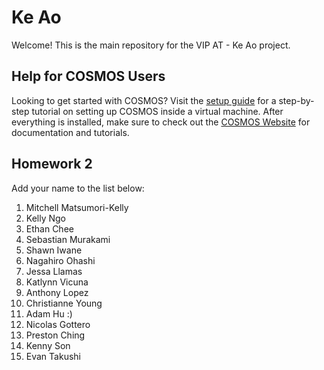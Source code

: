 # Ke Ao

Welcome! This is the main repository for the VIP AT - Ke Ao project.

## Help for COSMOS Users
Looking to get started with COSMOS? Visit the [setup guide](https://docs.google.com/presentation/d/17fVoL90Pzbo_uxUsWsnXYNY86XOJhrACOJLJ-gq7EoA/edit#slide=id.p)
for a step-by-step tutorial on setting up COSMOS inside a virtual machine. After everything is installed, make sure to check out the
[COSMOS Website](https://hsfl.github.io/cosmos-docs/pages/4-tutorials/concepts/time.html)
for documentation and tutorials.




## Homework 2

Add your name to the list below:

1. Mitchell Matsumori-Kelly
2. Kelly Ngo 
3. Ethan Chee
4. Sebastian Murakami
5. Shawn Iwane
6. Nagahiro Ohashi
7. Jessa Llamas
8. Katlynn Vicuna
9. Anthony Lopez
10. Christianne Young
11. Adam Hu :)
12. Nicolas Gottero
13. Preston Ching
14. Kenny Son
15. Evan Takushi

